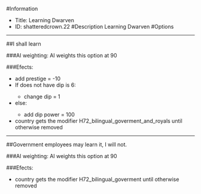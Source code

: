 #Information
 - Title: Learning Dwarven
 - ID: shatteredcrown.22
#Description
Learning Dwarven
#Options

___
##I shall learn

###AI weighting:
AI weights this option at 90


###Efects:<ul><li>add prestige = -10</li><li>If does not have dip is 6:</li><ul><li>change dip = 1</li></ul><li>else:</li><ul><li>add dip power = 100</li></ul><li>country gets the modifier H72_bilingual_goverment_and_royals until otherwise removed</li></ul>

___
##Government employees may learn it, I will not.

###AI weighting:
AI weights this option at 90


###Efects:<ul><li>country gets the modifier H72_bilingual_goverment until otherwise removed</li></ul>
